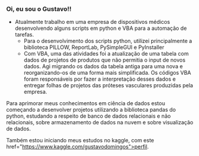 ### Oi, eu sou o Gustavo!!

- Atualmente trabalho em uma empresa de dispositivos médicos desenvolvendo alguns scripts em python e VBA para a automação de tarefas.
  - Para o desenvolvimento dos scripts python, utilizei principalmente a biblioteca PILLOW, ReportLab, PySimpleGUI e PyInstaller
  - Com VBA, uma das atividades foi a atualização de uma tabela com dados de projetos de produtos que não permitia o input de novos dados. Agi migrando os dados da tabela antiga para uma nova e reorganizando-os de uma forma mais simplificada. Os códigos VBA foram responsáveis por fazer a interpretação desses dados e entregar folhas de projetos das próteses vasculares
produzidas pela empresa.
 
Para aprimorar meus conhecimentos em ciência de dados estou começando a desenvolver projetos utilizando a biblioteca pandas do python, estudando a respeito de banco de dados relacionais e não relacionais, sobre armazenamento de dados na nuvem e sobre visualização de dados.

Também estou iniciando meus estudos no kaggle, com este href="https://www.kaggle.com/gustavodomingos">perfil</a>.

